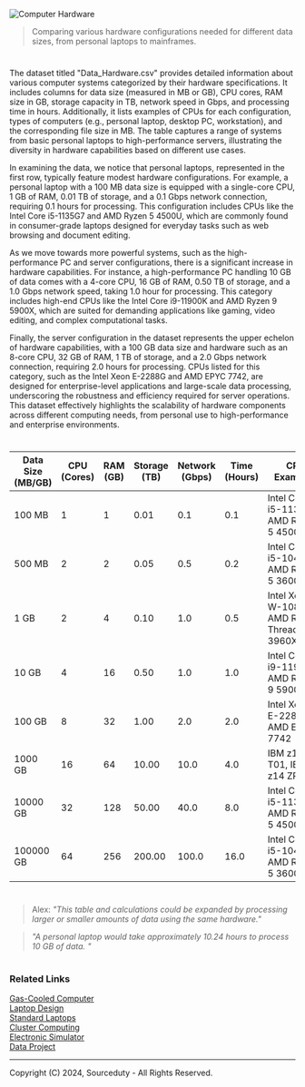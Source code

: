 ![Computer Hardware](https://github.com/sourceduty/Data_Hardware/assets/123030236/3eaec674-c4a9-42ef-a0c7-c126fb4f5efb)

> Comparing various hardware configurations needed for different data sizes, from personal laptops to mainframes.

#

The dataset titled "Data_Hardware.csv" provides detailed information about various computer systems categorized by their hardware specifications. It includes columns for data size (measured in MB or GB), CPU cores, RAM size in GB, storage capacity in TB, network speed in Gbps, and processing time in hours. Additionally, it lists examples of CPUs for each configuration, types of computers (e.g., personal laptop, desktop PC, workstation), and the corresponding file size in MB. The table captures a range of systems from basic personal laptops to high-performance servers, illustrating the diversity in hardware capabilities based on different use cases.

In examining the data, we notice that personal laptops, represented in the first row, typically feature modest hardware configurations. For example, a personal laptop with a 100 MB data size is equipped with a single-core CPU, 1 GB of RAM, 0.01 TB of storage, and a 0.1 Gbps network connection, requiring 0.1 hours for processing. This configuration includes CPUs like the Intel Core i5-1135G7 and AMD Ryzen 5 4500U, which are commonly found in consumer-grade laptops designed for everyday tasks such as web browsing and document editing.

As we move towards more powerful systems, such as the high-performance PC and server configurations, there is a significant increase in hardware capabilities. For instance, a high-performance PC handling 10 GB of data comes with a 4-core CPU, 16 GB of RAM, 0.50 TB of storage, and a 1.0 Gbps network speed, taking 1.0 hour for processing. This category includes high-end CPUs like the Intel Core i9-11900K and AMD Ryzen 9 5900X, which are suited for demanding applications like gaming, video editing, and complex computational tasks.

Finally, the server configuration in the dataset represents the upper echelon of hardware capabilities, with a 100 GB data size and hardware such as an 8-core CPU, 32 GB of RAM, 1 TB of storage, and a 2.0 Gbps network connection, requiring 2.0 hours for processing. CPUs listed for this category, such as the Intel Xeon E-2288G and AMD EPYC 7742, are designed for enterprise-level applications and large-scale data processing, underscoring the robustness and efficiency required for server operations. This dataset effectively highlights the scalability of hardware components across different computing needs, from personal use to high-performance and enterprise environments.

#

| Data Size (MB/GB) | CPU (Cores) | RAM (GB) | Storage (TB) | Network (Gbps) | Time (Hours) |                                       CPU Examples                                    |       Computer Type    | File Size (MB) |
|--------------------|-------------|----------|--------------|----------------|--------------|--------------------------------------------------------------------------------------|------------------------|----------------|
| 100 MB             | 1           | 1        | 0.01         | 0.1            | 0.1          | Intel Core i5-1135G7, AMD Ryzen 5 4500U                                              | Personal Laptop        | 100            |
| 500 MB             | 2           | 2        | 0.05         | 0.5            | 0.2          | Intel Core i5-10400, AMD Ryzen 5 3600                                                | Desktop PC             | 500            |
| 1 GB               | 2           | 4        | 0.10         | 1.0            | 0.5          | Intel Xeon W-10885M, AMD Ryzen Threadripper 3960X                                     | Workstation            | 1024           |
| 10 GB              | 4           | 16       | 0.50         | 1.0            | 1.0          | Intel Core i9-11900K, AMD Ryzen 9 5900X                                              | High-Performance PC    | 10240          |
| 100 GB             | 8           | 32       | 1.00         | 2.0            | 2.0          | Intel Xeon E-2288G, AMD EPYC 7742                                                    | Server                 | 102400         |
| 1000 GB            | 16          | 64       | 10.00        | 10.0           | 4.0          | IBM z15 T01, IBM z14 ZR1                                                             | Mainframe              | 1024000        |
| 10000 GB           | 32          | 128      | 50.00        | 40.0           | 8.0          | Intel Core i5-1135G7, AMD Ryzen 5 4500U                                              | Mainframe                 | 10240000       |
| 100000 GB          | 64          | 256      | 200.00       | 100.0          | 16.0         | Intel Core i5-10400, AMD Ryzen 5 3600                                                | Mainframe                 | 102400000      |

#

> Alex: *"This table and calculations could be expanded by processing larger or smaller amounts of data using the same hardware."*

> *"A personal laptop would take approximately 10.24 hours to process 10 GB of data. "*

#
### Related Links

[Gas-Cooled Computer](https://github.com/sourceduty/Gas-Cooled_Computer)
<br>
[Laptop Design](https://github.com/sourceduty/Laptop_Design)
<br>
[Standard Laptops](https://github.com/sourceduty/Standard_Laptops)
<br>
[Cluster Computing](https://github.com/sourceduty/Cluster_Computing)
<br>
[Electronic Simulator](https://chatgpt.com/g/g-409Bg1hAQ-electronic-simulator)
<br>
[Data Project](https://chatgpt.com/g/g-Rwc3ikNU7-data-project)

***
Copyright (C) 2024, Sourceduty - All Rights Reserved.
